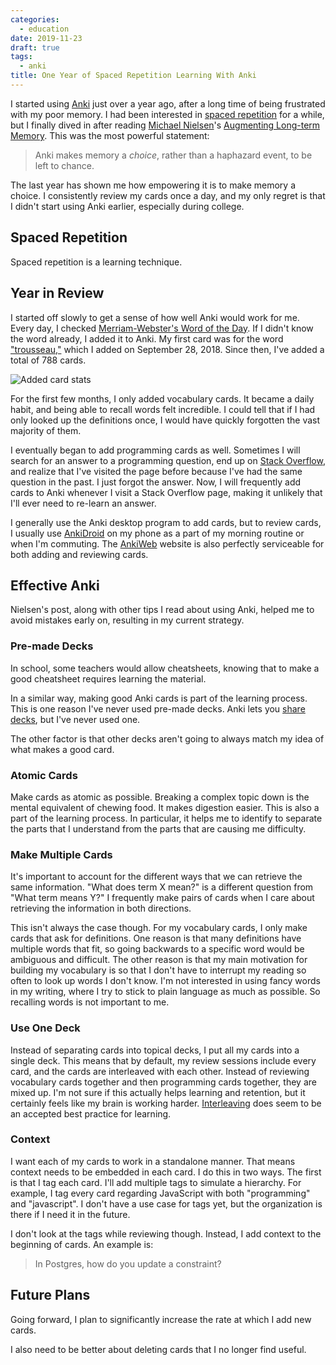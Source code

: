 ```yaml
---
categories:
  - education
date: 2019-11-23
draft: true
tags:
  - anki
title: One Year of Spaced Repetition Learning With Anki
---
```


I started using [Anki](https://apps.ankiweb.net/) just over a year ago, after a
long time of being frustrated with my poor memory. I had been interested in
[spaced repetition](https://en.wikipedia.org/wiki/Spaced_repetition) for a
while, but I finally dived in after reading [Michael
Nielsen](http://michaelnielsen.org/)'s [Augmenting Long-term
Memory](http://augmentingcognition.com/ltm.html). This was the most powerful
statement:

> Anki makes memory a *choice*, rather than a haphazard event, to be left to
> chance.

The last year has shown me how empowering it is to make memory a choice. I
consistently review my cards once a day, and my only regret is that I didn't
start using Anki earlier, especially during college.

## Spaced Repetition

Spaced repetition is a learning technique.

## Year in Review

I started off slowly to get a sense of how well Anki would work for me. Every
day, I checked [Merriam-Webster's Word of the
Day](https://www.merriam-webster.com/word-of-the-day). If I didn't know the word
already, I added it to Anki. My first card was for the word
["trousseau,"](https://www.merriam-webster.com/dictionary/trousseau) which I
added on September 28, 2018. Since then, I've added a total of 788 cards.

![Added card stats](https://i.imgur.com/YRUOoj2.png)

For the first few months, I only added vocabulary cards. It became a daily
habit, and being able to recall words felt incredible. I could tell that if I
had only looked up the definitions once, I would have quickly forgotten the vast
majority of them.

I eventually began to add programming cards as well. Sometimes I will search for
an answer to a programming question, end up on [Stack
Overflow](https://stackoverflow.com/), and realize that I've visited the page
before because I've had the same question in the past. I just forgot the answer.
Now, I will frequently add cards to Anki whenever I visit a Stack Overflow page,
making it unlikely that I'll ever need to re-learn an answer.

I generally use the Anki desktop program to add cards, but to review cards, I
usually use
[AnkiDroid](https://play.google.com/store/apps/details?id=com.ichi2.anki) on my
phone as a part of my morning routine or when I'm commuting. The
[AnkiWeb](https://ankiweb.net) website is also perfectly serviceable for both
adding and reviewing cards.

## Effective Anki

Nielsen's post, along with other tips I read about using Anki, helped me to
avoid mistakes early on, resulting in my current strategy.

### Pre-made Decks

In school, some teachers would allow cheatsheets, knowing that to make a good
cheatsheet requires learning the material.

In a similar way, making good Anki cards is part of the learning process. This
is one reason I've never used pre-made decks. Anki lets you [share
decks](https://ankiweb.net/shared/decks/), but I've never used one.

The other factor is that other decks aren't going to always match my idea of
what makes a good card.

### Atomic Cards

Make cards as atomic as possible. Breaking a complex topic down is the mental
equivalent of chewing food. It makes digestion easier. This is also a part of
the learning process. In particular, it helps me to identify to separate the
parts that I understand from the parts that are causing me difficulty.

### Make Multiple Cards

It's important to account for the different ways that we can retrieve the same
information. "What does term X mean?" is a different question from "What term
means Y?" I frequently make pairs of cards when I care about retrieving the
information in both directions.

This isn't always the case though. For my vocabulary cards, I only make cards
that ask for definitions. One reason is that many definitions have multiple
words that fit, so going backwards to a specific word would be ambiguous and
difficult. The other reason is that my main motivation for building my
vocabulary is so that I don't have to interrupt my reading so often to look up
words I don't know. I'm not interested in using fancy words in my writing, where
I try to stick to plain language as much as possible. So recalling words is not
important to me.

### Use One Deck

Instead of separating cards into topical decks, I put all my cards into a single
deck. This means that by default, my review sessions include every card, and the
cards are interleaved with each other. Instead of reviewing vocabulary cards
together and then programming cards together, they are mixed up. I'm not sure if
this actually helps learning and retention, but it certainly feels like my brain
is working harder. [Interleaving](https://effectiviology.com/interleaving/) does
seem to be an accepted best practice for learning.

### Context

I want each of my cards to work in a standalone manner. That means context needs
to be embedded in each card. I do this in two ways. The first is that I tag each
card. I'll add multiple tags to simulate a hierarchy. For example, I tag every
card regarding JavaScript with both "programming" and "javascript". I don't have
a use case for tags yet, but the organization is there if I need it in the
future.

I don't look at the tags while reviewing though. Instead, I add context to the
beginning of cards. An example is:

> In Postgres, how do you update a constraint?

## Future Plans

Going forward, I plan to significantly increase the rate at which I add new
cards.

I also need to be better about deleting cards that I no longer find useful.
